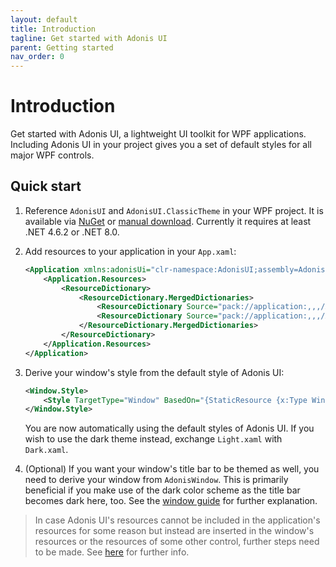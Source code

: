 ```yaml
---
layout: default
title: Introduction
tagline: Get started with Adonis UI
parent: Getting started
nav_order: 0
---
```


# Introduction

Get started with Adonis UI, a lightweight UI toolkit for WPF applications. Including Adonis UI in your project gives you a set of default styles for all major WPF controls.

## Quick start

1. Reference `AdonisUI` and `AdonisUI.ClassicTheme` in your WPF project. It is available via [NuGet](https://www.nuget.org/packages/AdonisUI.ClassicTheme/) or [manual download](https://github.com/benruehl/adonis-ui/releases). Currently it requires at least .NET 4.6.2 or .NET 8.0.
2. Add resources to your application in your `App.xaml`:

    ```xml
    <Application xmlns:adonisUi="clr-namespace:AdonisUI;assembly=AdonisUI">
        <Application.Resources>
            <ResourceDictionary>
                <ResourceDictionary.MergedDictionaries>
                    <ResourceDictionary Source="pack://application:,,,/AdonisUI;component/ColorSchemes/Light.xaml"/>
                    <ResourceDictionary Source="pack://application:,,,/AdonisUI.ClassicTheme;component/Resources.xaml"/>
                </ResourceDictionary.MergedDictionaries>
            </ResourceDictionary>
        </Application.Resources>
    </Application>
    ```

3. Derive your window's style from the default style of Adonis UI:

    ```xml
    <Window.Style>
        <Style TargetType="Window" BasedOn="{StaticResource {x:Type Window}}"/>
    </Window.Style>
    ```
    
    You are now automatically using the default styles of Adonis UI. If you wish to use the dark theme instead, exchange `Light.xaml` with `Dark.xaml`.

4. (Optional) If you want your window's title bar to be themed as well, you need to derive your window from `AdonisWindow`. This is primarily beneficial if you make use of the dark color scheme as the title bar becomes dark here, too. See the [window guide](../guides/window.md) for further explanation.

> In case Adonis UI's resources cannot be included in the application's resources for some reason but instead are inserted in the window's resources or the resources of some other control, further steps need to be made.
> See [here](../guides/space.md#remarks-when-adonisui-is-not-included-in-the-application-resources) for further info.

